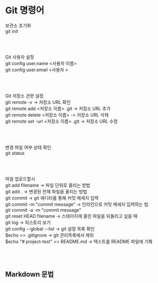 # Git 명령어

보관소 초기화</br>
git init</hr></br>

</br></br>

Git 사용자 설정</br>
git config user.name <사용자 이름></br>
git config user.email <사용자 ></hr></br>

</br></br>

Git 저장소 관련 설정</br>
git remote -v  -> 저장소 URL 확인</br>
git remote add <저장소 이름> <URL>.git -> 저장소 URL 추가 </br>
git remote delete <저장소 이름> -> 저장소 URL 삭제 </br>
git remote set -url <저장소 이름> <URL>.git -> 저장소 URL 수정 </hr></br>

</br></br>

변경 파일 여부 상태 확인 </br>
git status </hr></br>

</br></br>

파일 업로드할시</br>
git add filename -> 파일 단위로 올리는 방법 </br>
git add . -> 변경된 전체 파일을 올리는 방법 </br>
git commit -> git 에디터를 통해 커밋 메세지 입력 </br>
git commit -m "commit message" -> 인라인으로 커밋 메세지 입력하는 법 </br>
git commit -a -m "commit message"</br>
git reset HEAD filename -> 스테이지에 올린 파일을 되돌리고 싶을 때 </br>
git log -> 히스토리 보기 </br>
git config --global --list -> git 설정 목록 확인 </br>
$echo <filename> >> .gitignore -> git 관리목록에서 제외 </br>
$echo "# project-test" >> README.md -> 텍스트를 README 파일에 기록 </br>

</br></br>

## Markdown 문법
